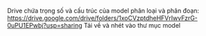 Drive chứa trọng số và cấu trúc của model phân loại và phân đoạn: https://drive.google.com/drive/folders/1xoCVzptdheHFVrIwvFzrG-0uPU1EPwbj?usp=sharing
Tải về và nhét vào thư mục model
